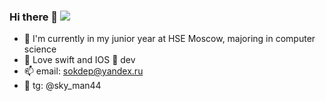 ### Hi there 👋 ![](https://komarev.com/ghpvc/?username=SKYMAN44&color=ff69b4)
- 🏫 I'm currently in my junior year at HSE Moscow, majoring in computer science
- 💙 Love swift and IOS 🍏 dev
- 📫 email: sokdep@yandex.ru
- 🛫 tg: @sky_man44
<!--
**SKYMAN44/SKYMAN44** is a ✨ _special_ ✨ repository because its `README.md` (this file) appears on your GitHub profile.

Here are some ideas to get you started:

- 🔭 I’m currently working on ...
- 🌱 I’m currently learning ...
- 👯 I’m looking to collaborate on ...
- 🤔 I’m looking for help with ...
- 💬 Ask me about ...
- 📫 How to reach me: ...
- 😄 Pronouns: ...
- ⚡ Fun fact: ...
-->
